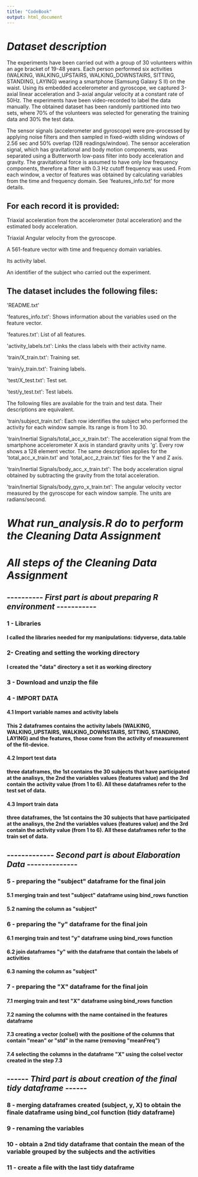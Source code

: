 ```yaml
---
title: "CodeBook"
output: html_document
---
```


# _Dataset description_
The experiments have been carried out with a group of 30 volunteers within an age bracket of 19-48 years. Each person performed six activities (WALKING, WALKING_UPSTAIRS, WALKING_DOWNSTAIRS, SITTING, STANDING, LAYING) wearing a smartphone (Samsung Galaxy S II) on the waist. Using its embedded accelerometer and gyroscope, we captured 3-axial linear acceleration and 3-axial angular velocity at a constant rate of 50Hz. The experiments have been video-recorded to label the data manually. The obtained dataset has been randomly partitioned into two sets, where 70% of the volunteers was selected for generating the training data and 30% the test data.

The sensor signals (accelerometer and gyroscope) were pre-processed by applying noise filters and then sampled in fixed-width sliding windows of 2.56 sec and 50% overlap (128 readings/window). The sensor acceleration signal, which has gravitational and body motion components, was separated using a Butterworth low-pass filter into body acceleration and gravity. The gravitational force is assumed to have only low frequency components, therefore a filter with 0.3 Hz cutoff frequency was used. From each window, a vector of features was obtained by calculating variables from the time and frequency domain. See 'features_info.txt' for more details.

## For each record it is provided:

Triaxial acceleration from the accelerometer (total acceleration) and the estimated body acceleration.

Triaxial Angular velocity from the gyroscope.

A 561-feature vector with time and frequency domain variables.

Its activity label.

An identifier of the subject who carried out the experiment.

## The dataset includes the following files:
'README.txt'

'features_info.txt': Shows information about the variables used on the feature vector.

'features.txt': List of all features.

'activity_labels.txt': Links the class labels with their activity name.

'train/X_train.txt': Training set.

'train/y_train.txt': Training labels.

'test/X_test.txt': Test set.

'test/y_test.txt': Test labels.

The following files are available for the train and test data. Their descriptions are equivalent.

'train/subject_train.txt': Each row identifies the subject who performed the activity for each window sample. Its range is from 1 to 30.

'train/Inertial Signals/total_acc_x_train.txt': The acceleration signal from the smartphone accelerometer X axis in standard gravity units 'g'. Every row shows a 128 element vector. The same description applies for the 'total_acc_x_train.txt' and 'total_acc_z_train.txt' files for the Y and Z axis.

'train/Inertial Signals/body_acc_x_train.txt': The body acceleration signal obtained by subtracting the gravity from the total acceleration.

'train/Inertial Signals/body_gyro_x_train.txt': The angular velocity vector measured by the gyroscope for each window sample. The units are radians/second.



# *What run_analysis.R do to perform the Cleaning Data Assignment*

# *All steps of the Cleaning Data Assignment*


## ---------- _First part is about preparing R environment_ -----------

### 1 - Libraries

#### I called the libraries needed for my manipulations: tidyverse, data.table

### 2- Creating and setting the working directory

#### I created the "data" directory a set it as working directory

### 3 - Download and unzip the file

### 4 - IMPORT DATA 

#### 4.1 Import variable names and activity labels 

#### This 2 dataframes contains the activity labels (WALKING, WALKING_UPSTAIRS, WALKING_DOWNSTAIRS, SITTING, STANDING, LAYING) and the features, those come from the activity of measurement of the fit-device.

#### 4.2 Import test data

#### three dataframes, the 1st contains the 30 subjects that have participated at the analisys, the 2nd the variables values (features value) and the 3rd contain the activity value (from 1 to 6). All these dataframes refer to the test set of data.

#### 4.3 Import train data

#### three dataframes, the 1st contains the 30 subjects that have participated at the analisys, the 2nd the variables values (features value) and the 3rd contain the activity value (from 1 to 6). All these dataframes refer to the train set of data.



## ------------- _Second part is about Elaboration Data_ --------------

### 5 - preparing the "subject" dataframe for the final join

#### 5.1 merging train and test "subject" dataframe using bind_rows function

#### 5.2 naming the column as "subject"

### 6 - preparing the "y" dataframe for the final join

#### 6.1 merging train and test "y" dataframe using bind_rows function

#### 6.2 join dataframes "y" with the dataframe that contain the labels of activities

#### 6.3 naming the column as "subject"

### 7 - preparing the "X" dataframe for the final join

#### 7.1 merging train and test "X" dataframe using bind_rows function

#### 7.2 naming the columns with the name contained in the features dataframe

#### 7.3 creating a vector (colsel) with the positione of the columns that contain "mean" or "std" in the name (removing "meanFreq")

#### 7.4 selecting the columns in the dataframe "X" using the colsel vector created in the step 7.3




## ------ _Third part is about creation of the final tidy dataframe_ ------

### 8 - merging dataframes created (subject, y, X) to obtain the finale dataframe using bind_col function (tidy dataframe)

### 9 - renaming the variables

### 10 - obtain a 2nd tidy dataframe that contain the mean of the variable grouped by the subjects and the activities

### 11 - create a file with the last tidy dataframe

